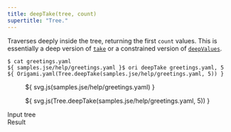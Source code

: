 ```yaml
---
title: deepTake(tree, count)
supertitle: "Tree."
---
```


Traverses deeply inside the tree, returning the first `count` values. This is essentially a deep version of [`take`](take.html) or a constrained version of [`deepValues`](deepValues.html).

```console
$ cat greetings.yaml
${ samples.jse/help/greetings.yaml }$ ori deepTake greetings.yaml, 5
${ Origami.yaml(Tree.deepTake(samples.jse/help/greetings.yaml, 5)) }
```

<div class="sideBySide">
  <figure>
    ${ svg.js(samples.jse/help/greetings.yaml) }
  </figure>
  <figure>
    ${ svg.js(Tree.deepTake(samples.jse/help/greetings.yaml, 5)) }
  </figure>
  <figcaption>Input tree</figcaption>
  <figcaption>Result</figcaption>
</div>
